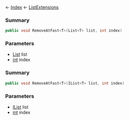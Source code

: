 ← [Index](Api-Index) ← [ListExtensions](System.Collections.Generic.ListExtensions)

### Summary

```csharp
public void RemoveAtFast<T>(List<T> list, int index)
```

### Parameters

* [List<T>](System.Collections.Generic.List`1) list
* [int](System.Int32) index
### Summary

```csharp
public void RemoveAtFast<T>(IList<T> list, int index)
```

### Parameters

* [IList<T>](System.Collections.Generic.IList`1) list
* [int](System.Int32) index
